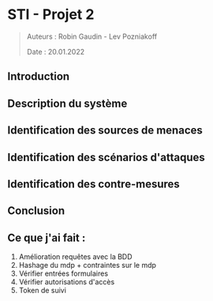 # STI - Projet 2

> Auteurs : Robin Gaudin - Lev Pozniakoff
>
> Date : 20.01.2022

## Introduction

## Description du système

## Identification des sources de menaces

## Identification des scénarios d'attaques

## Identification des contre-mesures

## Conclusion



## Ce que j'ai fait :

1. Amélioration requêtes avec la BDD
2. Hashage du mdp + contraintes sur le mdp
3. Vérifier entrées formulaires
4. Vérifier autorisations d'accès
5. Token de suivi